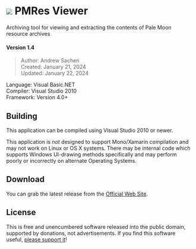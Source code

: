 # ![](https://realityripple.com/Software/Applications/PMResView/favicon-32x32.png) PMRes Viewer
Archiving tool for viewing and extracting the contents of Pale Moon resource archives

#### Version 1.4
> Author: Andrew Sachen  
> Created: January 21, 2024  
> Updated: January 22, 2024  

Language: Visual Basic.NET  
Compiler: Visual Studio 2010  
Framework: Version 4.0+

## Building
This application can be compiled using Visual Studio 2010 or newer.

This application is *not* designed to support Mono/Xamarin compilation and may not work on Linux or OS X systems. There may be internal code which supports Windows UI-drawing methods specifically and may perform poorly or incorrectly on alternate Operating Systems.

## Download
You can grab the latest release from the [Official Web Site](https://realityripple.com/Software/Applications/PMResView/).

## License
This is free and unencumbered software released into the public domain, supported by donations, not advertisements. If you find this software useful, [please support it](https://realityripple.com/donate.php?itm=PMResView)!
